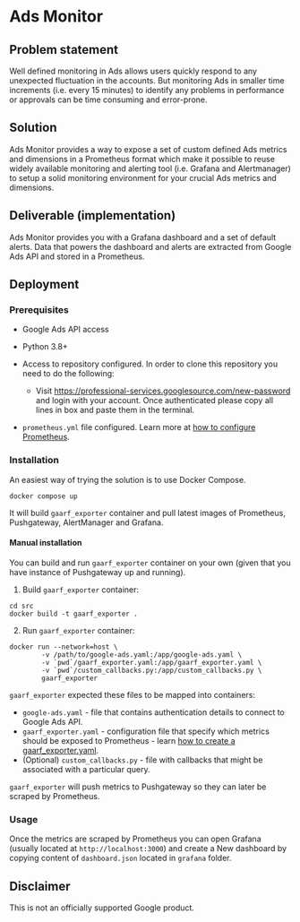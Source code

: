 # Ads Monitor

## Problem statement

Well defined monitoring in Ads allows users quickly respond to any unexpected
fluctuation in the accounts. But monitoring Ads in smaller time increments (i.e.
every 15 minutes) to identify any problems in performance or approvals can be
time consuming and error-prone.

## Solution

Ads Monitor provides a way to expose a set of custom defined Ads metrics and
dimensions in a Prometheus format which make it possible to reuse widely
available monitoring and alerting tool (i.e. Grafana and Alertmanager) to setup
a solid monitoring environment for your crucial Ads metrics and dimensions.

## Deliverable (implementation)

Ads Monitor provides you with a Grafana dashboard and a set of default alerts.
Data that powers the dashboard and alerts are extracted from Google Ads API and
stored in a Prometheus.

## Deployment

### Prerequisites

* Google Ads API access
* Python 3.8+
* Access to repository configured. In order to clone this repository you need
	to do the following:

	*   Visit https://professional-services.googlesource.com/new-password and
			login with your account. Once authenticated please copy all lines in box
			and paste them in the terminal.

* `prometheus.yml` file configured. Learn more at [how to configure Prometheus](docs/how-to-configure-prometheus.md).


### Installation

An easiest way of trying the solution is to use Docker Compose.

```
docker compose up
```

It will build `gaarf_exporter` container and pull latest images of Prometheus,
Pushgateway, AlertManager and Grafana.


#### Manual installation

You can build and run `gaarf_exporter` container on your own (given that you have
instance of Pushgateway up and running).

1. Build `gaarf_exporter` container:

```
cd src
docker build -t gaarf_exporter .
```

2. Run `gaarf_exporter` container:

```
docker run --network=host \
		-v /path/to/google-ads.yaml:/app/google-ads.yaml \
		-v `pwd`/gaarf_exporter.yaml:/app/gaarf_exporter.yaml \
		-v `pwd`/custom_callbacks.py:/app/custom_callbacks.py \
		gaarf_exporter
```

`gaarf_exporter` expected these files to be mapped into containers:

* `google-ads.yaml` - file that contains authentication details to connect to
	Google Ads API.
* `gaarf_exporter.yaml` - configuration file that specify which metrics should
	be exposed to Prometheus - learn [how to create a gaarf_exporter.yaml](docs/how-to-create-gaarf-exporter-config.md).
* (Optional) `custom_callbacks.py` - file with callbacks that might be associated
	with a particular query.


`gaarf_exporter` will push metrics to Pushgateway so they can later be scraped by Prometheus.

### Usage

Once the metrics are scraped by Prometheus you can open Grafana
(usually located at `http://localhost:3000`) and create a New dashboard
by copying content of `dashboard.json` located in `grafana` folder.

## Disclaimer
This is not an officially supported Google product.

